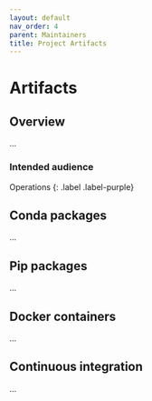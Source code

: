 ```yaml
---
layout: default
nav_order: 4
parent: Maintainers
title: Project Artifacts
---
```


# Artifacts

## Overview

...

### Intended audience

Operations
{: .label .label-purple}

## Conda packages

...

## Pip packages

...

## Docker containers

...

## Continuous integration

...
